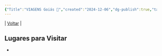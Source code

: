 ```yaml
---
{"Title":"VIAGENS Goiás 🌽","created":"2024-12-06","dg-publish":true,"tags":["pessoal/list","pessoal/viagem","pessoal/Goiás"],"permalink":"/3-caixa-de-entrada/goias/","dgPassFrontmatter":true}
---
```


| [Voltar](index) | 
## Lugares para Visitar
- 
